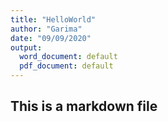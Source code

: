 ```yaml
---
title: "HelloWorld"
author: "Garima"
date: "09/09/2020"
output:
  word_document: default
  pdf_document: default
---
```

## This is a markdown file